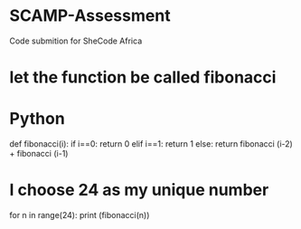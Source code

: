 # SCAMP-Assessment
Code submition for SheCode Africa
# let the function be called fibonacci
# Python 
def fibonacci(i):
    if i==0:
        return 0
    elif i==1:
        return 1
    else:
       return fibonacci (i-2) + fibonacci (i-1)
    
# I choose 24 as my unique number
for n in range(24):
    print (fibonacci(n))
